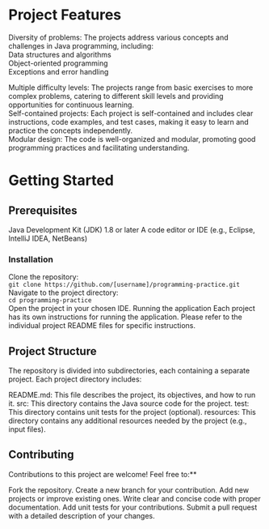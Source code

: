 # Project Features
Diversity of problems: The projects address various concepts and challenges in Java programming, including: <br>
Data structures and algorithms <br>
Object-oriented programming <br>
Exceptions and error handling <br>

Multiple difficulty levels: The projects range from basic exercises to more complex problems, catering to different skill levels and providing opportunities for continuous learning.
<br>Self-contained projects: Each project is self-contained and includes clear instructions, code examples, and test cases, making it easy to learn and practice the concepts independently.
<br>Modular design: The code is well-organized and modular, promoting good programming practices and facilitating understanding.
# Getting Started
## Prerequisites
Java Development Kit (JDK) 1.8 or later
A code editor or IDE (e.g., Eclipse, IntelliJ IDEA, NetBeans)
### Installation </br>
Clone the repository: <br>
`git clone https://github.com/[username]/programming-practice.git` <br>
Navigate to the project directory: </br>
`cd programming-practice` <br>
Open the project in your chosen IDE.
Running the application
Each project has its own instructions for running the application. Please refer to the individual project README files for specific instructions.

## Project Structure
The repository is divided into subdirectories, each containing a separate project. Each project directory includes:

README.md: This file describes the project, its objectives, and how to run it.
src: This directory contains the Java source code for the project.
test: This directory contains unit tests for the project (optional).
resources: This directory contains any additional resources needed by the project (e.g., input files).
## Contributing
Contributions to this project are welcome! Feel free to:**

Fork the repository.
Create a new branch for your contribution.
Add new projects or improve existing ones.
Write clear and concise code with proper documentation.
Add unit tests for your contributions.
Submit a pull request with a detailed description of your changes.
